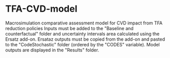 # TFA-CVD-model
Macrosimulation comparative assessment model for CVD impact from TFA reduction policies
Inputs must be added to the "Baseline and counterfactual" folder and uncertainty intervals area calculated using the Ersatz add-on. 
Ersataz outputs must be copied from the add-on and pasted to the "CodeStochastic" folder (ordered by the "CODES" variable). 
Model outputs are displayed in the "Results" folder.
